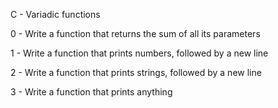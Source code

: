 C - Variadic functions

0 - Write a function that returns the sum of all its parameters

1 - Write a function that prints numbers, followed by a new line

2 - Write a function that prints strings, followed by a new line

3 - Write a function that prints anything
